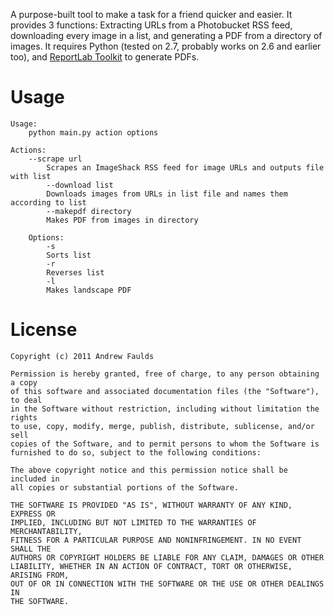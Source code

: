 A purpose-built tool to make a task for a friend quicker and easier. It provides 3 functions: Extracting URLs from a Photobucket RSS feed, downloading every image in a list, and generating a PDF from a directory of images.
It requires Python (tested on 2.7, probably works on 2.6 and earlier too), and [ReportLab Toolkit](http://www.reportlab.com/software/opensource/rl-toolkit/download/) to generate PDFs.

Usage
=====

    Usage:
        python main.py action options

    Actions:
        --scrape url
            Scrapes an ImageShack RSS feed for image URLs and outputs file with list
            --download list
            Downloads images from URLs in list file and names them according to list
            --makepdf directory
            Makes PDF from images in directory
        
        Options:
            -s
            Sorts list
            -r
            Reverses list
            -l
            Makes landscape PDF

License
=======

    Copyright (c) 2011 Andrew Faulds

    Permission is hereby granted, free of charge, to any person obtaining a copy
    of this software and associated documentation files (the "Software"), to deal
    in the Software without restriction, including without limitation the rights
    to use, copy, modify, merge, publish, distribute, sublicense, and/or sell
    copies of the Software, and to permit persons to whom the Software is
    furnished to do so, subject to the following conditions:

    The above copyright notice and this permission notice shall be included in
    all copies or substantial portions of the Software.

    THE SOFTWARE IS PROVIDED "AS IS", WITHOUT WARRANTY OF ANY KIND, EXPRESS OR
    IMPLIED, INCLUDING BUT NOT LIMITED TO THE WARRANTIES OF MERCHANTABILITY,
    FITNESS FOR A PARTICULAR PURPOSE AND NONINFRINGEMENT. IN NO EVENT SHALL THE
    AUTHORS OR COPYRIGHT HOLDERS BE LIABLE FOR ANY CLAIM, DAMAGES OR OTHER
    LIABILITY, WHETHER IN AN ACTION OF CONTRACT, TORT OR OTHERWISE, ARISING FROM,
    OUT OF OR IN CONNECTION WITH THE SOFTWARE OR THE USE OR OTHER DEALINGS IN
    THE SOFTWARE.
